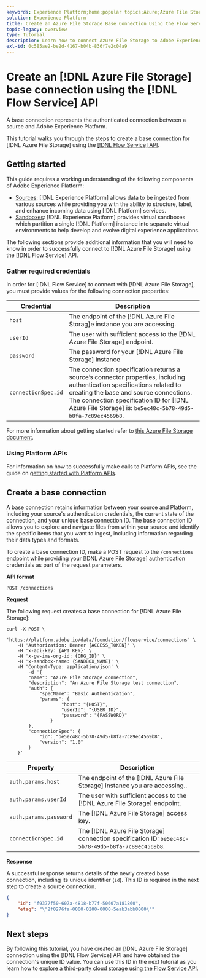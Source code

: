 ```yaml
---
keywords: Experience Platform;home;popular topics;Azure;Azure File Storage;Azure file storage
solution: Experience Platform
title: Create an Azure File Storage Base Connection Using the Flow Service API
topic-legacy: overview
type: Tutorial
description: Learn how to connect Azure File Storage to Adobe Experience Platform using the Flow Service API.
exl-id: 0c585ae2-be2d-4167-b04b-836f7e2c04a9
---
```

# Create an [!DNL Azure File Storage] base connection using the [!DNL Flow Service] API

A base connection represents the authenticated connection between a source and Adobe Experience Platform.

This tutorial walks you through the steps to create a base connection for [!DNL Azure File Storage] using the [[!DNL Flow Service] API](https://www.adobe.io/experience-platform-apis/references/flow-service/).

## Getting started

This guide requires a working understanding of the following components of Adobe Experience Platform:

* [Sources](../../../../home.md): [!DNL Experience Platform] allows data to be ingested from various sources while providing you with the ability to structure, label, and enhance incoming data using [!DNL Platform] services.
* [Sandboxes](../../../../../sandboxes/home.md): [!DNL Experience Platform] provides virtual sandboxes which partition a single [!DNL Platform] instance into separate virtual environments to help develop and evolve digital experience applications.

The following sections provide additional information that you will need to know in order to successfully connect to [!DNL Azure File Storage] using the [!DNL Flow Service] API.

### Gather required credentials

In order for [!DNL Flow Service] to connect with [!DNL Azure File Storage], you must provide values for the following connection properties:

| Credential | Description |
| ---------- | ----------- |
| `host` | The endpoint of the [!DNL Azure File Storag]e instance you are accessing. |
| `userId` | The user with sufficient access to the [!DNL Azure File Storage] endpoint. |
| `password` | The password for your [!DNL Azure File Storage] instance |
| `connectionSpec.id` | The connection specification returns a source’s connector properties, including authentication specifications related to creating the base and source connections. The connection specification ID for [!DNL Azure File Storage] is: `be5ec48c-5b78-49d5-b8fa-7c89ec4569b8`. |

For more information about getting started refer to [this Azure File Storage document](https://docs.microsoft.com/en-us/azure/storage/files/storage-how-to-use-files-windows).

### Using Platform APIs

For information on how to successfully make calls to Platform APIs, see the guide on [getting started with Platform APIs](../../../../../landing/api-guide.md).

## Create a base connection

A base connection retains information between your source and Platform, including your source's authentication credentials, the current state of the connection, and your unique base connection ID. The base connection ID allows you to explore and navigate files from within your source and identify the specific items that you want to ingest, including information regarding their data types and formats.

To create a base connection ID, make a POST request to the `/connections` endpoint while providing your [!DNL Azure File Storage] authentication credentials as part of the request parameters.

**API format**

```http
POST /connections
```

**Request**

The following request creates a base connection for [!DNL Azure File Storage]:

```shell
curl -X POST \
    'https://platform.adobe.io/data/foundation/flowservice/connections' \
    -H 'Authorization: Bearer {ACCESS_TOKEN}' \
    -H 'x-api-key: {API_KEY}' \
    -H 'x-gw-ims-org-id: {ORG_ID}' \
    -H 'x-sandbox-name: {SANDBOX_NAME}' \
    -H 'Content-Type: application/json' \
        -d '{
        "name": "Azure File Storage connection",
        "description": "An Azure File Storage test connection",
        "auth": {
            "specName": "Basic Authentication",
            "params": {
                    "host": "{HOST}",
                    "userId": "{USER_ID}",
                    "password": "{PASSWORD}"
                }
        },
        "connectionSpec": {
            "id": "be5ec48c-5b78-49d5-b8fa-7c89ec4569b8",
            "version": "1.0"
        }
    }'
```

| Property | Description |
| --------- | ----------- |
| `auth.params.host` | The endpoint of the [!DNL Azure File Storage] instance you are accessing.. |
| `auth.params.userId` | The user with sufficient access to the [!DNL Azure File Storage] endpoint. |
| `auth.params.password` | The [!DNL Azure File Storage] access key. |
| `connectionSpec.id` | The [!DNL Azure File Storage] connection specification ID: `be5ec48c-5b78-49d5-b8fa-7c89ec4569b8`. |

**Response**

A successful response returns details of the newly created base connection, including its unique identifier (`id`). This ID is required in the next step to create a source connection.

```json
{
    "id": "f9377f50-607a-4818-b77f-50607a181860",
    "etag": "\"2f0276fa-0000-0200-0000-5eab3abb0000\""
}
```

## Next steps

By following this tutorial, you have created an [!DNL Azure File Storage] connection using the [!DNL Flow Service] API and have obtained the connection's unique ID value. You can use this ID in the next tutorial as you learn how to [explore a third-party cloud storage using the Flow Service API](../../explore/cloud-storage.md).

